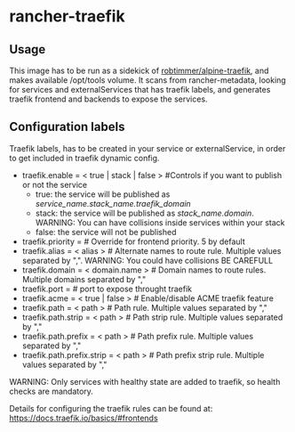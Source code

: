 rancher-traefik
==============

## Usage

This image has to be run as a sidekick of [robtimmer/alpine-traefik][alpine-traefik], and makes available /opt/tools volume. It scans from rancher-metadata, looking for services and externalServices that has traefik labels, and generates traefik frontend and backends to expose the services.


## Configuration labels

Traefik labels, has to be created in your service or externalService, in order to get included in traefik dynamic config.

- traefik.enable = < true | stack | false > #Controls if you want to publish or not the service
  - true: the service will be published as *service_name.stack_name.traefik_domain*
  - stack: the service will be published as *stack_name.domain*. WARNING: You can have collisions inside services within your stack
  - false: the service will not be published
- traefik.priority = <priority>     	  	# Override for frontend priority. 5 by default
- traefik.alias = < alias >					# Alternate names to route rule. Multiple values separated by ",". WARNING: You could have collisions BE CAREFULL
- traefik.domain = < domain.name >			# Domain names to route rules. Multiple domains separated by ","
- traefik.port = <port>						# port to expose throught traefik
- traefik.acme = < true | false >			# Enable/disable ACME traefik feature
- traefik.path = < path >		    		# Path rule. Multiple values separated by ","
- traefik.path.strip = < path >		       	# Path strip rule. Multiple values separated by ","
- traefik.path.prefix = < path >	       	# Path prefix rule. Multiple values separated by ","
- traefik.path.prefix.strip = < path >	   	# Path prefix strip rule. Multiple values separated by ","

WARNING: Only services with healthy state are added to traefik, so health checks are mandatory.

Details for configuring the traefik rules can be found at: https://docs.traefik.io/basics/#frontends

[alpine-traefik]: https://github.com/robtimmer/docker-alpine-traefik
